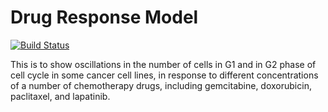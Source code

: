 # Drug Response Model

[![Build Status](https://transduc.seas.ucla.edu/buildStatus/icon?job=meyer-lab%2FDrugResponseModel.jl%2Fmore-cleanup)](https://transduc.seas.ucla.edu/job/meyer-lab/job/DrugResponseModel.jl/job/more-cleanup/)

This is to show oscillations in the number of cells in G1 and in G2 phase of cell cycle in some cancer cell lines, in response to different concentrations of a number of chemotherapy drugs, including gemcitabine, doxorubicin, paclitaxel, and lapatinib. 
